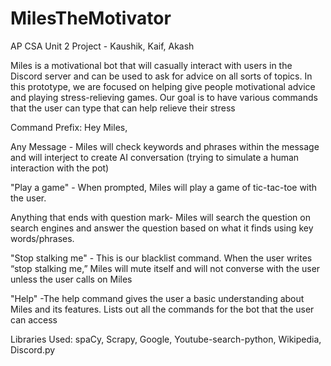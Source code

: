 # MilesTheMotivator
AP CSA Unit 2 Project - Kaushik, Kaif, Akash

Miles is a motivational bot that will casually interact with users in the Discord server and can be used to ask for advice on all sorts of topics. In this prototype, we are focused on helping give people motivational advice and playing stress-relieving games. Our goal is to have various commands that the user can type that can help relieve their stress




Command Prefix: Hey Miles,

Any Message - Miles will check keywords and phrases within the message and will interject to create AI conversation (trying to simulate a human interaction with the pot)

"Play a game" - When prompted, Miles will play a game of tic-tac-toe with the user. 

Anything that ends with question mark- Miles will search the question on search engines and answer the question based on what it finds using key words/phrases.

"Stop stalking me" - This is our blacklist command. When the user writes “stop stalking me,” Miles will mute itself and will not converse with the user unless the user calls on Miles

"Help" -The help command gives the user a basic understanding about Miles and its features. Lists out all the commands for the bot that the user can access

Libraries Used:
spaCy, Scrapy, Google, Youtube-search-python, Wikipedia, Discord.py
